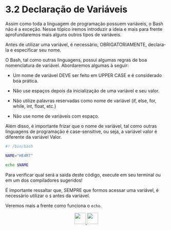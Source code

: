 # 3.2 Declaração de Variáveis

Assim como toda a linguagem de programação possuem variáveis, o Bash não é a exceção. Nesse tópico iremos introduzir a ideia e mais para frente aprofundaremos mais alguns outros tipos de variáveis.

Antes de utilizar uma variável, é necessário, OBRIGATORIAMENTE, declara-la e especificar seu nome.

O Bash, tal como outras linguagens, possui algumas regras de boa nomenclatura de variável. Abordaremos algumas à seguir:

- Um nome de variável DEVE ser feito em UPPER CASE e é considerado boa prática.

- Não use espaços depois da inicialização de uma variável e seu valor.

- Não utilize palavras reservadas como nome de variável (if, else, for, while, int, float, etc.)

- Não use nome de variáveis com espaço.

Além disso, é importante frizar que o nome de variável, tal como outras linguagens de programação é case-sensitive, ou seja, a variável valor é diferente da variável Valor.

```bash
#! /bin/bash

NAME="HE4RT"

echo $NAME
```

Para verificar qual será a saida deste código, execute em seu terminal ou em um dos compiladores sugeridos!

É importante ressaltar que, SEMPRE que formos acessar uma variável, é necessário utilizar o `$` antes da variável.

Veremos mais a frente como funciona o `echo`.

<p align="center">
  <a href="01-Como-executar.md">
    <img src="https://cdn.discordapp.com/attachments/539836343094870016/863605852304048148/anterior.png" height=35>
  </a>
  <a href="03-Entrada-e-saída.md">
    <img src="https://cdn.discordapp.com/attachments/539836343094870016/863605863049461780/proximo.png" height=35>
  </a>
</p>